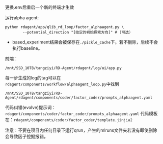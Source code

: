 更换.env后重启一个新的终端才生效

运行alpha agent:
```
python rdagent/app/qlib_rd_loop/factor_alphaagent.py \
        --potential_direction "[给定的初始探索方向]" # (可选)
```



- based_experiment结果会被保存在`./pickle_cache`下。若不删除，后续不会执行baseline。




前端：
```
/mnt/SSD_10TB/tangziyi/RD-Agent/rdagent/log/ui/app.py
```

每一步生成的log的tag可以在`rdagent/components/workflow/alphaagent_loop.py`中找到

`/mnt/SSD_10TB/tangziyi/RD-Agent/rdagent/components/coder/factor_coder/prompts_alphaagent.yaml`


代码纠错(evolve)提示词：`rdagent/components/coder/factor_coder/prompts_alphaagent.yaml`
代码模板在：`rdagent/components/coder/factor_coder/template.jinjia2`


注意：不要在项目内任何目录下运行qrun，产生的mlruns文件夹若没有即使删除会导致因子挖掘报错。
